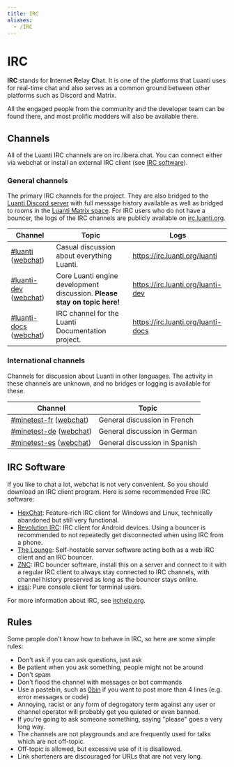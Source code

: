 ```yaml
---
title: IRC
aliases:
  - /IRC
---
```


# IRC

**IRC** stands for **I**nternet **R**elay **C**hat. It is one of the platforms that Luanti uses for real-time chat and also serves as a common ground between other platforms such as Discord and Matrix.

All the engaged people from the community and the developer team can be found there, and most prolific modders will also be available there.

## Channels

All of the Luanti IRC channels are on irc.libera.chat. You can connect either via webchat or install an external IRC client (see [IRC software](#irc-software)).

### General channels

The primary IRC channels for the project. They are also bridged to the [Luanti Discord server](https://discord.gg/minetest) with full message history available as well as bridged to rooms in the [Luanti Matrix space](https://matrix.to/#/#minetest:tchncs.de). For IRC users who do not have a bouncer, the logs of the IRC channels are publicly available on [irc.luanti.org](https://irc.luanti.org/).

| Channel                                                                                              | Topic                                                                     | Logs                               |
| ---------------------------------------------------------------------------------------------------- | ------------------------------------------------------------------------- | ---------------------------------- |
| [#luanti](irc://irc.libera.chat/#minetest) ([webchat](https://web.libera.chat/#luanti))              | Casual discussion about everything Luanti.                                | https://irc.luanti.org/luanti      |
| [#luanti-dev](irc://irc.libera.chat/#luanti-dev) ([webchat](https://web.libera.chat/#luanti-dev))    | Core Luanti engine development discussion. **Please stay on topic here!** | https://irc.luanti.org/luanti-dev  |
| [#luanti-docs](irc://irc.libera.chat/#luanti-docs) ([webchat](https://web.libera.chat/#luanti-docs)) | IRC channel for the Luanti Documentation project.                         | https://irc.luanti.org/luanti-docs |

### International channels

Channels for discussion about Luanti in other languages. The activity in these channels are unknown, and no bridges or logging is available for these.

| Channel                                                                                               | Topic                          |
| ----------------------------------------------------------------------------------------------------- | ------------------------------ |
| [#minetest-fr](irc://irc.libera.chat/#minetest-fr) ([webchat](https://web.libera.chat/#minetest-fr))  | General discussion in French   |
| [#minetest-de](irc://irc.libera.chat/#minetest-de) ([webchat](https://web.libera.chat/#minetest-de))  | General discussion in German   |
| [#minetest-es](irc://irc.libera.chat/#minetest-es) ([webchat](https://web.libera.chat/#minetest-es))  | General discussion in Spanish  |

## IRC Software

If you like to chat a lot, webchat is not very convenient. So you should download an IRC client program. Here is some recommended Free IRC software:

- [HexChat](https://hexchat.github.io/): Feature-rich IRC client for Windows and Linux, technically abandoned but still very functional.
- [Revolution IRC](https://f-droid.org/en/packages/io.mrarm.irc/): IRC client for Android devices. Using a bouncer is recommended to not repeatedly get disconnected when using IRC from a phone.
- [The Lounge](https://thelounge.chat/): Self-hostable server software acting both as a web IRC client and an IRC bouncer.
- [ZNC](https://wiki.znc.in/ZNC): IRC bouncer software, install this on a server and connect to it with a regular IRC client to always stay connected to IRC channels, with channel history preserved as long as the bouncer stays online.
- [irssi](https://irssi.org/): Pure console client for terminal users.

For more information about IRC, see [irchelp.org](https://www.irchelp.org/).

## Rules

Some people don't know how to behave in IRC, so here are some simple rules:

- Don't ask if you can ask questions, just ask
- Be patient when you ask something, people might not be around
- Don't spam
- Don't flood the channel with messages or bot commands
- Use a pastebin, such as [0bin](https://0bin.net) if you want to post more than 4 lines (e.g. error messages or code)
- Annoying, racist or any form of degrogatory term against any user or channel operator will probably get you quieted or even banned.
- If you're going to ask someone something, saying "please" goes a very long way.
- The channels are not playgrounds and are frequently used for talks which are not off-topic.
- Off-topic is allowed, but excessive use of it is disallowed.
- Link shorteners are discouraged for URLs that are not very long.
